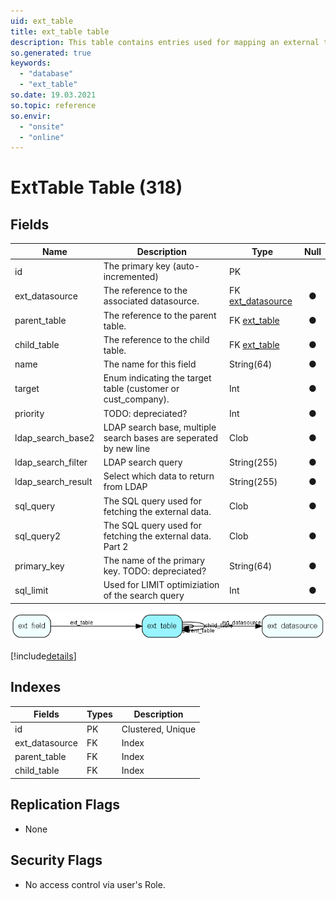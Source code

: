 ```yaml
---
uid: ext_table
title: ext_table table
description: This table contains entries used for mapping an external table to an internal table (customer or cust_company) for database integration.
so.generated: true
keywords:
  - "database"
  - "ext_table"
so.date: 19.03.2021
so.topic: reference
so.envir:
  - "onsite"
  - "online"
---
```


# ExtTable Table (318)

## Fields

| Name | Description | Type | Null |
|------|-------------|------|:----:|
|id|The primary key (auto-incremented)|PK| |
|ext\_datasource|The reference to the associated datasource.|FK [ext_datasource](ext_datasource.md)|&#x25CF;|
|parent\_table|The reference to the parent table.|FK [ext_table](ext_table.md)|&#x25CF;|
|child\_table|The reference to the child table.|FK [ext_table](ext_table.md)|&#x25CF;|
|name|The name for this field|String(64)|&#x25CF;|
|target|Enum indicating the target table (customer or cust_company).|Int|&#x25CF;|
|priority|TODO: depreciated?|Int|&#x25CF;|
|ldap\_search\_base2|LDAP search base, multiple search bases are seperated by new line|Clob|&#x25CF;|
|ldap\_search\_filter|LDAP search query|String(255)|&#x25CF;|
|ldap\_search\_result|Select which data to return from LDAP|String(255)|&#x25CF;|
|sql\_query|The SQL query used for fetching the external data.|Clob|&#x25CF;|
|sql\_query2|The SQL query used for fetching the external data. Part 2|Clob|&#x25CF;|
|primary\_key|The name of the primary key. TODO: depreciated?|String(64)|&#x25CF;|
|sql\_limit|Used for LIMIT optimiziation of the search query|Int|&#x25CF;|


![ext_table table relationship diagram](media\ext_table.png)

[!include[details](./includes/ext-table.md)]

## Indexes

| Fields | Types | Description |
|--------|-------|-------------|
|id |PK |Clustered, Unique |
|ext\_datasource |FK |Index |
|parent\_table |FK |Index |
|child\_table |FK |Index |

## Replication Flags

* None

## Security Flags

* No access control via user's Role.

